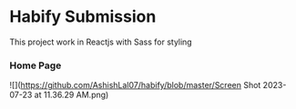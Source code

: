 # Habify Submission

This project work in Reactjs with Sass for styling 

### Home Page

![](https://github.com/AshishLal07/habify/blob/master/Screen Shot 2023-07-23 at 11.36.29 AM.png)
